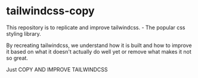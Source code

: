 # tailwindcss-copy
This repository is to replicate and improve tailwindcss. - The popular css styling library.

By recreating tailwindcss, we understand how it is built and how to improve it based on what it doesn't actually do well yet or remove what makes it not so great.

Just COPY AND IMPROVE TAILWINDCSS
